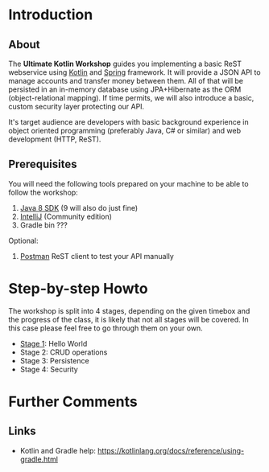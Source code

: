 # Introduction

## About

The __Ultimate Kotlin Workshop__ guides you implementing a basic ReST webservice using [Kotlin](https://kotlinlang.org/)
and [Spring](https://spring.io/) framework. It will provide a JSON API to manage accounts and transfer money between them.
All of that will be persisted in an in-memory database using JPA+Hibernate as the ORM (object-relational mapping).
If time permits, we will also introduce a basic, custom security layer protecting our API.

It's target audience are developers with basic background experience in object oriented programming 
(preferably Java, C# or similar) and web development (HTTP, ReST).

## Prerequisites

You will need the following tools prepared on your machine to be able to follow the workshop:

1. [Java 8 SDK](http://www.oracle.com/technetwork/java/javase/downloads/jdk8-downloads-2133151.html) (9 will also do just fine)
1. [IntelliJ](https://www.jetbrains.com/idea/download/) (Community edition)
1. Gradle bin ???

Optional:

1. [Postman](https://www.getpostman.com/) ReST client to test your API manually

# Step-by-step Howto

The workshop is split into 4 stages, depending on the given timebox and the progress of the class, it is likely that not all stages will be covered. 
In this case please feel free to go through them on your own.


* [Stage 1](doc/Stage_1.md): Hello World
* Stage 2: CRUD operations
* Stage 3: Persistence
* Stage 4: Security

# Further Comments

## Links

* Kotlin and Gradle help: https://kotlinlang.org/docs/reference/using-gradle.html
